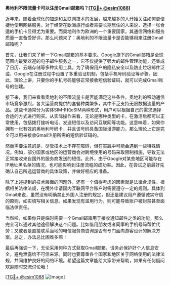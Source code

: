 **奥地利不限流量卡可以注册Gmail邮箱吗？[[TG💪+ @esim1088](https://t.me/s/esim1088)]**

近年来，随着全球化的加速和互联网技术的发展，越来越多的人开始关注如何更便捷地使用网络服务。对于经常在欧洲旅行或者需要长期居住的人来说，选择一张合适的手机卡显得尤为重要。而奥地利作为欧洲的一个重要国家，其通信网络和服务质量一直备受好评。那么问题来了：奥地利的不限流量卡是否能够用来注册Gmail邮箱呢？

首先，让我们来了解一下Gmail邮箱的基本要求。Google旗下的Gmail邮箱是全球范围内最受欢迎的电子邮件服务之一，它不仅提供了强大的邮件管理功能，还集成了日历、云端存储等多种实用工具。为了确保用户的隐私安全以及防止垃圾邮件泛滥，Google在注册过程中设置了多重验证机制，包括手机号码验证等步骤。因此，理论上讲，只要你的手机号码能够正常接收短信验证码，就可以完成Gmail账号的创建。

接下来，我们来看看奥地利的不限流量卡是否能满足这些条件。奥地利的移动通信市场竞争激烈，各大运营商提供的套餐种类繁多，其中不乏支持无限数据流量的产品。这些卡通常分为实体SIM卡和eSIM两种形式，用户可以根据自己的需求选择合适的方式进行购买。从实际操作来看，无论是哪种类型的卡，在激活后都可以正常使用，包括拨打接听电话、发送短信以及访问互联网等功能。这意味着，如果你拥有一张有效的奥地利号码卡，并且该号码具备国际漫游能力，那么理论上它是完全可以用来接收Gmail注册所需的短信验证码的。

然而需要注意的是，尽管技术上不存在障碍，但在实践中可能会遇到一些特殊情况。例如，部分国家或地区的运营商会对跨境使用的号码采取限制措施，导致无法正常接收来自国外的服务商发送的短信。此外，由于Google对某些地区可能存在IP地址黑名单的情况，也可能影响到注册流程的成功率。因此，在尝试之前最好先确认自己所选运营商的具体政策，并做好相应的准备。

除了上述提到的技术层面的问题外，还有一个值得考虑的因素就是法律合规性。根据相关法律法规，在境外申请国内互联网平台账户时需要遵守一定的规则。具体到Gmail来说，虽然没有明确禁止外国人注册的规定，但还是建议用户遵循诚实守信的原则，如实填写相关信息。如果发现有滥用行为，则可能导致账户被封禁甚至面临法律责任。

当然啦，如果你只是临时需要一个Gmail邮箱用于接收通知邮件之类的功能，那么完全可以通过其他途径解决这个问题。比如借用朋友或者同事的手机号码帮忙代劳；又或者是直接联系当地的电信服务商咨询是否有专门面向游客设计的解决方案。总之，办法总比困难多嘛！

最后再强调一下，无论采用何种方式获取Gmail邮箱，请务必保护好个人信息安全，避免泄露给不可信来源。同时也要尊重各个国家和地区关于网络使用的法律法规，共同维护良好的网络环境。希望这篇文章能给大家带来帮助，如果有任何疑问欢迎随时交流讨论哦！

[[TG💪+ @esim1088](https://t.me/s/esim1088) ![Image](https://i.postimg.cc/4NQfJmqS/Snipaste-2025-05-13-00-14-12.png)]